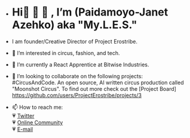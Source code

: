 - <h1> Hi👋 👋 👋 , I’m (Paidamoyo-Janet Azehko) aka "My.L.E.S." </h1>
- I am founder/Creative Director of Project Erostribe.
- 👀 I’m interested in circus, fashion, and tech.
- 🌱 I’m currently a React Apprentice at Bitwise Industries.
- 💞️ I’m looking to collaborate on the following projects:<br>
     #CircusAndCode.  An open source, AI written circus production called "Moonshot Circus". To find out more check out the [Project Board] https://github.com/users/ProjectErostribe/projects/3


- 📫 How to reach me: <br>
  :heartpulse: [Twitter](www.twitter.com/advocatemyles) <br>
  :heartpulse: [Online Community](https://circusandcode.disciplemedia.com) <br>
  :heartpulse: [E-mail](janet@projecterostribe.com) <br>
  <!-- :heartpulse: [Website](https://www.projecterostribe.com)<br>
  <!-- :heartpulse: [Observable](https://www.observablehq.com/@projecterostribe) <br>
  <!-- :heartpulse: [Dev.to](https://dev.to/projecterostribe) <br> -->
  


<!---
ProjectErostribe/ProjectErostribe is a ✨ special ✨ repository because its `README.md` (this file) appears on your GitHub profile.
You can click the Preview link to take a look at your changes.
--->
